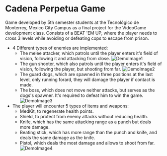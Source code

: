 # Cadena Perpetua Game
Game developed by 5th semester students at the Tecnológico de Monterrey, Mexico City Campus as a final project for the VideoGame development class.
Consists of a BEAT 'EM UP, where the player needs to cross 3 levels while avoiding or defeating cops to escape from prison.
- 4 Different types of enemies are implemented:
  - The melee attacker, which patrols until the player enters it's field of vision, following it and attacking from close.
![DemoImage1](https://github.com/JorgeLeonS/PrisionBreakGame/blob/master/ProyectoFinal/DemoImages/DemoImage1.png)
  - The gun shooter, which also patrols until the player enters it's field of vision, following the player, but shooting from far.
![DemoImage2](https://github.com/JorgeLeonS/PrisionBreakGame/blob/master/ProyectoFinal/DemoImages/DemoImage2.png)
  - The guard dogs, which are spawned in three positions at the last level, only running forard, they will damage the player if contact is made.
  - The boss, which does not move neither attacks, but serves as the dogs's spawner. It's required to defeat him to win the game.
![DemoImage3](https://github.com/JorgeLeonS/PrisionBreakGame/blob/master/ProyectoFinal/DemoImages/DemoImage3.png)
- The player will encounter 5 types of items and weapons:
  - MedKit, to regenerate health points.
  - Shield, to protect from enemy attacks without reducing health.
  - Knife, which has the same attacking range as a punch but deals more damage.
  - Beating stick, which has more range than the punch and knife, and deals the same damage as the knife.
  - Pistol, which deals the most damage and allows to shoot from far.
![DemoImage4](https://github.com/JorgeLeonS/PrisionBreakGame/blob/master/ProyectoFinal/DemoImages/DemoImage4.png)
